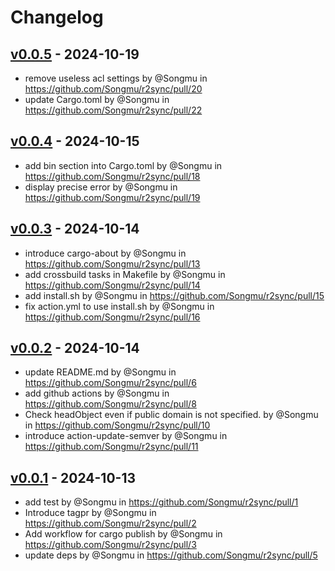# Changelog

## [v0.0.5](https://github.com/Songmu/r2sync/compare/v0.0.4...v0.0.5) - 2024-10-19
- remove useless acl settings by @Songmu in https://github.com/Songmu/r2sync/pull/20
- update Cargo.toml by @Songmu in https://github.com/Songmu/r2sync/pull/22

## [v0.0.4](https://github.com/Songmu/r2sync/compare/v0.0.3...v0.0.4) - 2024-10-15
- add bin section into Cargo.toml by @Songmu in https://github.com/Songmu/r2sync/pull/18
- display precise error by @Songmu in https://github.com/Songmu/r2sync/pull/19

## [v0.0.3](https://github.com/Songmu/r2sync/compare/v0.0.2...v0.0.3) - 2024-10-14
- introduce cargo-about by @Songmu in https://github.com/Songmu/r2sync/pull/13
- add crossbuild tasks in Makefile by @Songmu in https://github.com/Songmu/r2sync/pull/14
- add install.sh by @Songmu in https://github.com/Songmu/r2sync/pull/15
- fix action.yml to use install.sh by @Songmu in https://github.com/Songmu/r2sync/pull/16

## [v0.0.2](https://github.com/Songmu/r2sync/compare/v0.0.1...v0.0.2) - 2024-10-14
- update README.md by @Songmu in https://github.com/Songmu/r2sync/pull/6
- add github actions by @Songmu in https://github.com/Songmu/r2sync/pull/8
- Check headObject even if public domain is not specified. by @Songmu in https://github.com/Songmu/r2sync/pull/10
- introduce action-update-semver by @Songmu in https://github.com/Songmu/r2sync/pull/11

## [v0.0.1](https://github.com/Songmu/r2sync/commits/v0.0.1) - 2024-10-13
- add test by @Songmu in https://github.com/Songmu/r2sync/pull/1
- Introduce tagpr by @Songmu in https://github.com/Songmu/r2sync/pull/2
- Add workflow for cargo publish by @Songmu in https://github.com/Songmu/r2sync/pull/3
- update deps by @Songmu in https://github.com/Songmu/r2sync/pull/5
